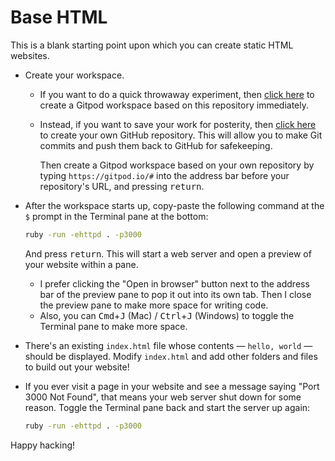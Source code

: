 # Base HTML

This is a blank starting point upon which you can create static HTML websites.

- Create your workspace.
  - If you want to do a quick throwaway experiment, then [click here](https://gitpod.io/#https://github.com/appdev-projects/base-html) to create a Gitpod workspace based on this repository immediately.
  - Instead, if you want to save your work for posterity, then [click here](https://github.com/appdev-projects/base-html/generate) to create your own GitHub repository. This will allow you to make Git commits and push them back to GitHub for safekeeping.

    Then create a Gitpod workspace based on your own repository by typing `https://gitpod.io/#` into the address bar before your repository's URL, and pressing <kbd>return</kbd>.
- After the workspace starts up, copy-paste the following command at the `$` prompt in the Terminal pane at the bottom:

    ```bash
    ruby -run -ehttpd . -p3000
    ```

    And press <kbd>return</kbd>. This will start a web server and open a preview of your website within a pane.
  - I prefer clicking the "Open in browser" button next to the address bar of the preview pane to pop it out into its own tab. Then I close the preview pane to make more space for writing code.
  - Also, you can <kbd>Cmd</kbd>+<kbd>J</kbd> (Mac) / <kbd>Ctrl</kbd>+<kbd>J</kbd> (Windows) to toggle the Terminal pane to make more space.
- There's an existing `index.html` file whose contents — `hello, world` — should be displayed. Modify `index.html` and add other folders and files to build out your website!
- If you ever visit a page in your website and see a message saying "Port 3000 Not Found", that means your web server shut down for some reason. Toggle the Terminal pane back and start the server up again:

    ```bash
    ruby -run -ehttpd . -p3000
    ```

Happy hacking!
